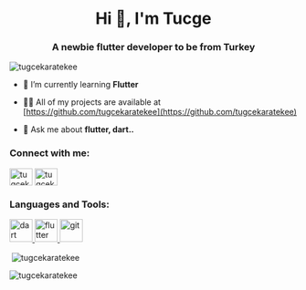 <!-- ### Hi there 👋 -->

<h1 align="center">Hi 👋, I'm Tucge</h1>
<h3 align="center">A newbie flutter developer to be from Turkey</h3>

<p align="left"> <img src="https://komarev.com/ghpvc/?username=tugcekaratekee&label=Profile%20views&color=0e75b6&style=flat" alt="tugcekaratekee" /> </p>

- 🌱 I’m currently learning **Flutter**

- 👨‍💻 All of my projects are available at [https://github.com/tugcekaratekee](https://github.com/tugcekaratekee)


- 💬 Ask me about **flutter, dart..**

<h3 align="left">Connect with me:</h3>
<p align="left">
<a href="https://linkedin.com/in/tugcekarateke" target="blank"><img align="center" src="https://raw.githubusercontent.com/rahuldkjain/github-profile-readme-generator/master/src/images/icons/Social/linked-in-alt.svg" alt="tugcekarateke" height="30" width="40" /></a>
<a href="https://instagram.com/tugcekrtk" target="blank"><img align="center" src="https://raw.githubusercontent.com/rahuldkjain/github-profile-readme-generator/master/src/images/icons/Social/instagram.svg" alt="tugcekaratekee" height="30" width="40" /></a>
</p>

<h3 align="left">Languages and Tools:</h3>
<p align="left"> 
<a href="https://dart.dev" target="_blank"> <img src="https://www.vectorlogo.zone/logos/dartlang/dartlang-icon.svg" alt="dart" width="40" height="40"/> </a>
<a href="https://flutter.dev" target="_blank"> <img src="https://www.vectorlogo.zone/logos/flutterio/flutterio-icon.svg" alt="flutter" width="40" height="40"/> </a>
<a href="https://git-scm.com/" target="_blank"> <img src="https://www.vectorlogo.zone/logos/git-scm/git-scm-icon.svg" alt="git" width="40" height="40"/> </a>

<p>&nbsp;<img align="center" src="https://github-readme-stats.vercel.app/api?username=tugcekaratekee&show_icons=true&locale=en" alt="tugcekaratekee" /></p>

<p><img align="center" src="https://github-readme-streak-stats.herokuapp.com/?user=tugcekaratekee&" alt="tugcekaratekee" /></p>
